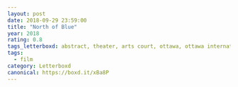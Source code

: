 ```yaml
---
layout: post 
date: 2018-09-29 23:59:00
title: "North of Blue"
year: 2018
rating: 0.8
tags_letterboxd: abstract, theater, arts court, ottawa, ottawa international animation festival, animation, festival
tags:
  - film
category: Letterboxd
canonical: https://boxd.it/xBa8P
---
```

